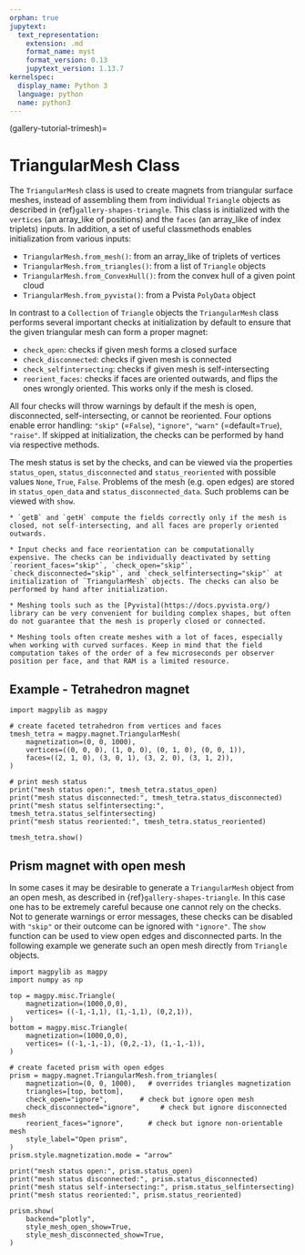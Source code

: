 ```yaml
---
orphan: true
jupytext:
  text_representation:
    extension: .md
    format_name: myst
    format_version: 0.13
    jupytext_version: 1.13.7
kernelspec:
  display_name: Python 3
  language: python
  name: python3
---
```


(gallery-tutorial-trimesh)=

# TriangularMesh Class

The `TriangularMesh` class is used to create magnets from triangular surface meshes, instead of assembling them from individual `Triangle` objects as described in {ref}`gallery-shapes-triangle`. This class is initialized with the `vertices` (an array_like of positions) and the `faces` (an array_like of index triplets) inputs. In addition, a set of useful classmethods enables initialization from various inputs:

- `TriangularMesh.from_mesh()`: from an array_like of triplets of vertices
- `TriangularMesh.from_triangles()`: from a list of `Triangle` objects
- `TriangularMesh.from_ConvexHull()`: from the convex hull of a given point cloud
- `TriangularMesh.from_pyvista()`: from a Pvista `PolyData` object

In contrast to a `Collection` of `Triangle` objects the `TriangularMesh` class performs several important checks at initialization by default to ensure that the given triangular mesh can form a proper magnet:

- `check_open`: checks if given mesh forms a closed surface
- `check_disconnected`: checks if given mesh is connected
- `check_selfintersecting`: checks if given mesh is self-intersecting
- `reorient_faces`: checks if faces are oriented outwards, and flips the ones wrongly oriented. This works only if the mesh is closed.

All four checks will throw warnings by default if the mesh is open, disconnected, self-intersecting, or cannot be reoriented. Four options enable error handling: `"skip"` (=`False`), `"ignore"`, `"warn"` (=default=`True`), `"raise"`. If skipped at initialization, the checks can be performed by hand via respective methods.

The mesh status is set by the checks, and can be viewed via the properties `status_open`, `status_disconnected` and `status_reoriented` with possible values `None`, `True`, `False`. Problems of the mesh (e.g. open edges) are stored in `status_open_data` and `status_disconnected_data`. Such problems can be viewed with `show`.

```{caution}
* `getB` and `getH` compute the fields correctly only if the mesh is closed, not self-intersecting, and all faces are properly oriented outwards.

* Input checks and face reorientation can be computationally expensive. The checks can be individually deactivated by setting `reorient_faces="skip"`, `check_open="skip"`, `check_disconnected="skip"`, and `check_selfintersecting="skip"` at initialization of `TriangularMesh` objects. The checks can also be performed by hand after initialization.

* Meshing tools such as the [Pyvista](https://docs.pyvista.org/) library can be very convenient for building complex shapes, but often do not guarantee that the mesh is properly closed or connected.

* Meshing tools often create meshes with a lot of faces, especially when working with curved surfaces. Keep in mind that the field computation takes of the order of a few microseconds per observer position per face, and that RAM is a limited resource.
```

## Example - Tetrahedron magnet

```{code-cell} ipython3
import magpylib as magpy

# create faceted tetrahedron from vertices and faces
tmesh_tetra = magpy.magnet.TriangularMesh(
    magnetization=(0, 0, 1000),
    vertices=((0, 0, 0), (1, 0, 0), (0, 1, 0), (0, 0, 1)),
    faces=((2, 1, 0), (3, 0, 1), (3, 2, 0), (3, 1, 2)),
)

# print mesh status
print("mesh status open:", tmesh_tetra.status_open)
print("mesh status disconnected:", tmesh_tetra.status_disconnected)
print("mesh status selfintersecting:", tmesh_tetra.status_selfintersecting)
print("mesh status reoriented:", tmesh_tetra.status_reoriented)

tmesh_tetra.show()
```

## Prism magnet with open mesh

In some cases it may be desirable to generate a `TriangularMesh` object from an open mesh, as described in {ref}`gallery-shapes-triangle`. In this case one has to be extremely careful because one cannot rely on the checks. Not to generate warnings or error messages, these checks can be disabled with `"skip"` or their outcome can be ignored with `"ignore"`. The `show` function can be used to view open edges and disconnected parts. In the following example we generate such an open mesh directly from `Triangle` objects.

```{code-cell} ipython3
import magpylib as magpy
import numpy as np

top = magpy.misc.Triangle(
    magnetization=(1000,0,0),
    vertices= ((-1,-1,1), (1,-1,1), (0,2,1)),
)
bottom = magpy.misc.Triangle(
    magnetization=(1000,0,0),
    vertices= ((-1,-1,-1), (0,2,-1), (1,-1,-1)),
)

# create faceted prism with open edges
prism = magpy.magnet.TriangularMesh.from_triangles(
    magnetization=(0, 0, 1000),   # overrides triangles magnetization
    triangles=[top, bottom],
    check_open="ignore",        # check but ignore open mesh
    check_disconnected="ignore",     # check but ignore disconnected mesh
    reorient_faces="ignore",      # check but ignore non-orientable mesh
    style_label="Open prism",
)
prism.style.magnetization.mode = "arrow"

print("mesh status open:", prism.status_open)
print("mesh status disconnected:", prism.status_disconnected)
print("mesh status self-intersecting:", prism.status_selfintersecting)
print("mesh status reoriented:", prism.status_reoriented)

prism.show(
    backend="plotly",
    style_mesh_open_show=True,
    style_mesh_disconnected_show=True,
)
```

